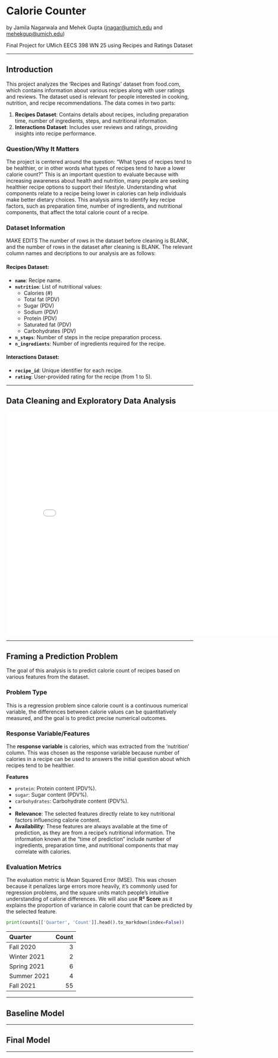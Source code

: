 # Calorie Counter
by Jamila Nagarwala and Mehek Gupta (jnagar@umich.edu and mehekgup@umich.edu)

Final Project for UMich EECS 398 WN 25 using Recipes and Ratings Dataset 

---

## Introduction

This project analyzes the ‘Recipes and Ratings’ dataset from food.com, which contains information about various recipes along with user ratings and reviews. The dataset used is relevant for people interested in cooking, nutrition, and recipe recommendations. The data comes in two parts:
 1. **Recipes Dataset**: Contains details about recipes, including preparation time, number of ingredients, steps, and nutritional information.
 2. **Interactions Dataset**: Includes user reviews and ratings, providing insights into recipe performance.


### Question/Why It Matters
The project is centered around the question: “What types of recipes tend to be healthier, or in other words what types of recipes tend to have a lower calorie count?” This is an important question to evaluate because with increasing awareness about health and nutrition, many people are seeking healthier recipe options to support their lifestyle. Understanding what components relate to a recipe being lower in calories can help individuals make better dietary choices. This analysis aims to identify key recipe factors, such as preparation time, number of ingredients, and nutritional components, that affect the total calorie count of a recipe. 

### Dataset Information 
MAKE EDITS The number of rows in the dataset before cleaning is BLANK, and the number of rows in the dataset after cleaning is BLANK. The relevant column names and decriptions to our analysis are as follows: 

#### **Recipes Dataset**:
- **`name`**: Recipe name.
- **`nutrition`**: List of nutritional values: 
  - Calories (#)
  - Total fat (PDV)
  - Sugar (PDV)
  - Sodium (PDV)
  - Protein (PDV)
  - Saturated fat (PDV)
  - Carbohydrates (PDV)
- **`n_steps`**: Number of steps in the recipe preparation process.
- **`n_ingredients`**: Number of ingredients required for the recipe.

#### **Interactions Dataset**:
- **`recipe_id`**: Unique identifier for each recipe.
- **`rating`**: User-provided rating for the recipe (from 1 to 5).

---

## Data Cleaning and Exploratory Data Analysis

<iframe src="assets/10-80-enrollment.html" width=800 height=600 frameBorder=0></iframe>

---

## Framing a Prediction Problem

The goal of this analysis is to predict calorie count of recipes based on various features from the dataset. 

### Problem Type
This is a regression problem since calorie count is a continuous numerical variable, the differences between calorie values can be quantitatively measured, and the goal is to predict precise numerical outcomes. 

### Response Variable/Features
The **response variable** is calories, which was extracted from the ‘nutrition’ column. This was chosen as the response variable because number of calories in a recipe can be used to answers the initial question about which recipes tend to be healthier. 

**Features**
  - `protein`: Protein content (PDV%).
  - `sugar`: Sugar content (PDV%).
  - `carbohydrates`: Carbohydrate content (PDV%).
  - 
- **Relevance**: The selected features directly relate to key nutritional factors influencing calorie content.
- **Availability**: These features are always available at the time of prediction, as they are from a recipe’s nutritional information. The information known at the “time of prediction” include number of ingredients, preparation time, and nutritional components that may correlate with calories.


### Evaluation Metrics
The evaluation metric is Mean Squared Error (MSE). This was chosen because it penalizes large errors more heavily, it’s commonly used for regression problems, and the square units match people’s intuitive understanding of calorie differences. We will also use **R² Score** as it explains the proportion of variance in calorie count that can be predicted by the selected feature.

```py
print(counts[['Quarter', 'Count']].head().to_markdown(index=False))
```

| Quarter     |   Count |
|:------------|--------:|
| Fall 2020   |       3 |
| Winter 2021 |       2 |
| Spring 2021 |       6 |
| Summer 2021 |       4 |
| Fall 2021   |      55 |

---

## Baseline Model


---

## Final Model


---
